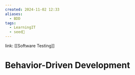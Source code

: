 ```yaml
---
created: 2024-11-02 12:33
aliases:
  - BDD
tags:
  - LearningIT
  - seed🌱
---
```


link: [[Software Testing]]

# Behavior-Driven Development
